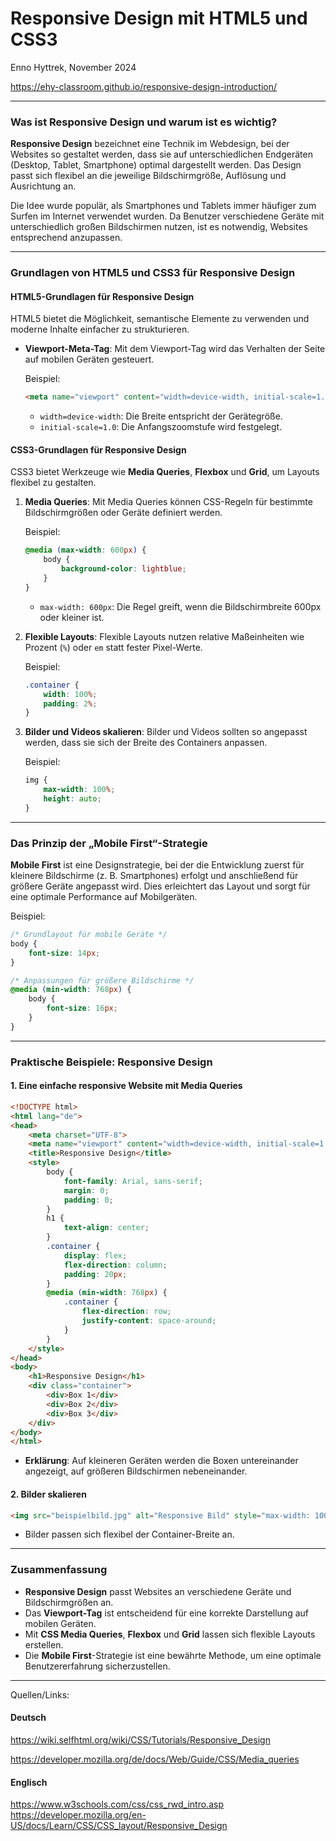 
# Responsive Design mit HTML5 und CSS3

Enno Hyttrek, November 2024

https://ehy-classroom.github.io/responsive-design-introduction/

---

### Was ist Responsive Design und warum ist es wichtig?

**Responsive Design** bezeichnet eine Technik im Webdesign, bei der Websites so gestaltet werden, dass sie auf unterschiedlichen Endgeräten (Desktop, Tablet, Smartphone) optimal dargestellt werden. Das Design passt sich flexibel an die jeweilige Bildschirmgröße, Auflösung und Ausrichtung an. 

Die Idee wurde populär, als Smartphones und Tablets immer häufiger zum Surfen im Internet verwendet wurden. Da Benutzer verschiedene Geräte mit unterschiedlich großen Bildschirmen nutzen, ist es notwendig, Websites entsprechend anzupassen.

---

### Grundlagen von HTML5 und CSS3 für Responsive Design

#### HTML5-Grundlagen für Responsive Design

HTML5 bietet die Möglichkeit, semantische Elemente zu verwenden und moderne Inhalte einfacher zu strukturieren. 

- **Viewport-Meta-Tag**: Mit dem Viewport-Tag wird das Verhalten der Seite auf mobilen Geräten gesteuert.

  Beispiel:
  ```html
  <meta name="viewport" content="width=device-width, initial-scale=1.0">
  ```

  - `width=device-width`: Die Breite entspricht der Gerätegröße.
  - `initial-scale=1.0`: Die Anfangszoomstufe wird festgelegt.

#### CSS3-Grundlagen für Responsive Design

CSS3 bietet Werkzeuge wie **Media Queries**, **Flexbox** und **Grid**, um Layouts flexibel zu gestalten.

1. **Media Queries**:
   Mit Media Queries können CSS-Regeln für bestimmte Bildschirmgrößen oder Geräte definiert werden.

   Beispiel:
   ```css
   @media (max-width: 600px) {
       body {
           background-color: lightblue;
       }
   }
   ```

   - `max-width: 600px`: Die Regel greift, wenn die Bildschirmbreite 600px oder kleiner ist.

2. **Flexible Layouts**:
   Flexible Layouts nutzen relative Maßeinheiten wie Prozent (`%`) oder `em` statt fester Pixel-Werte.

   Beispiel:
   ```css
   .container {
       width: 100%;
       padding: 2%;
   }
   ```

3. **Bilder und Videos skalieren**:
   Bilder und Videos sollten so angepasst werden, dass sie sich der Breite des Containers anpassen.

   Beispiel:
   ```css
   img {
       max-width: 100%;
       height: auto;
   }
   ```

---

### Das Prinzip der „Mobile First“-Strategie

**Mobile First** ist eine Designstrategie, bei der die Entwicklung zuerst für kleinere Bildschirme (z. B. Smartphones) erfolgt und anschließend für größere Geräte angepasst wird. Dies erleichtert das Layout und sorgt für eine optimale Performance auf Mobilgeräten.

Beispiel:

```css
/* Grundlayout für mobile Geräte */
body {
    font-size: 14px;
}

/* Anpassungen für größere Bildschirme */
@media (min-width: 768px) {
    body {
        font-size: 16px;
    }
}
```

---

### Praktische Beispiele: Responsive Design

#### 1. Eine einfache responsive Website mit Media Queries

```html
<!DOCTYPE html>
<html lang="de">
<head>
    <meta charset="UTF-8">
    <meta name="viewport" content="width=device-width, initial-scale=1.0">
    <title>Responsive Design</title>
    <style>
        body {
            font-family: Arial, sans-serif;
            margin: 0;
            padding: 0;
        }
        h1 {
            text-align: center;
        }
        .container {
            display: flex;
            flex-direction: column;
            padding: 20px;
        }
        @media (min-width: 768px) {
            .container {
                flex-direction: row;
                justify-content: space-around;
            }
        }
    </style>
</head>
<body>
    <h1>Responsive Design</h1>
    <div class="container">
        <div>Box 1</div>
        <div>Box 2</div>
        <div>Box 3</div>
    </div>
</body>
</html>
```

- **Erklärung**: Auf kleineren Geräten werden die Boxen untereinander angezeigt, auf größeren Bildschirmen nebeneinander.

#### 2. Bilder skalieren

```html
<img src="beispielbild.jpg" alt="Responsive Bild" style="max-width: 100%; height: auto;">
```

- Bilder passen sich flexibel der Container-Breite an.

---

### Zusammenfassung

- **Responsive Design** passt Websites an verschiedene Geräte und Bildschirmgrößen an.
- Das **Viewport-Tag** ist entscheidend für eine korrekte Darstellung auf mobilen Geräten.
- Mit **CSS Media Queries**, **Flexbox** und **Grid** lassen sich flexible Layouts erstellen.
- Die **Mobile First**-Strategie ist eine bewährte Methode, um eine optimale Benutzererfahrung sicherzustellen.

---

Quellen/Links:

#### Deutsch

https://wiki.selfhtml.org/wiki/CSS/Tutorials/Responsive_Design

https://developer.mozilla.org/de/docs/Web/Guide/CSS/Media_queries

#### Englisch

https://www.w3schools.com/css/css_rwd_intro.asp  
https://developer.mozilla.org/en-US/docs/Learn/CSS/CSS_layout/Responsive_Design